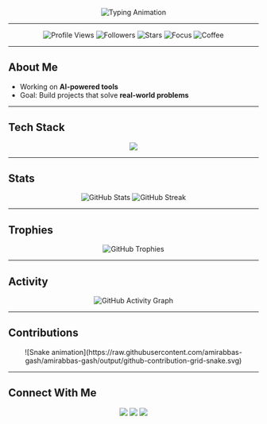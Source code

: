 <!-- Typing Animation Header -->
<p align="center">
  <img src="https://readme-typing-svg.herokuapp.com?font=Fira+Code&size=28&duration=3000&pause=1000&color=70A5FD&center=true&vCenter=true&width=600&lines=Amirabbas;" alt="Typing Animation" />
</p>

---

<!-- Profile Views & Badges -->
<p align="center">
  <img src="https://komarev.com/ghpvc/?username=amirabbas-gash&label=Profile%20Views&color=70A5FD&style=flat-square" alt="Profile Views" />
  <img src="https://img.shields.io/github/followers/amirabbas-gash?color=70A5FD&label=Followers&style=flat-square" alt="Followers" />
  <img src="https://img.shields.io/github/stars/amirabbas-gash?color=70A5FD&label=Stars&style=flat-square" alt="Stars" />
  <img src="https://img.shields.io/badge/Focus-Machine%20Learning-70A5FD?style=flat-square" alt="Focus" />
  <img src="https://img.shields.io/badge/Loves-Coffee-70A5FD?style=flat-square" alt="Coffee" />
</p>

---

##  About Me
- Working on **AI-powered tools**
-  Goal: Build projects that solve **real-world problems**

---

## Tech Stack
<p align="center">
  <img src="https://skillicons.dev/icons?i=python,pytorch,tensorflow,js,html,css,fastapi,streamlit,docker,mongodb,mysql,git" />
</p>

---

## Stats
<p align="center">
  <img src="https://github-readme-stats.vercel.app/api?username=amirabbas-gash&show_icons=true&theme=tokyonight&hide_border=true" alt="GitHub Stats" />
  <img src="https://github-readme-streak-stats.herokuapp.com/?user=amirabbas-gash&theme=tokyonight&hide_border=true" alt="GitHub Streak" />
</p>

---

## Trophies
<p align="center">
  <img src="https://github-profile-trophy.vercel.app/?username=amirabbas-gash&theme=tokyonight&no-frame=true&margin-w=5&row=1&column=7" alt="GitHub Trophies" />
</p>

---

##  Activity
<p align="center">
  <img src="https://github-readme-activity-graph.vercel.app/graph?username=amirabbas-gash&theme=tokyo-night&hide_border=true&area=true" alt="GitHub Activity Graph" />
</p>

---

## Contributions
<p align="center">
  ![Snake animation](https://raw.githubusercontent.com/amirabbas-gash/amirabbas-gash/output/github-contribution-grid-snake.svg)
</p>

---

## Connect With Me
<p align="center">
  <a href="https://linkedin.com/in/amirabbas-g-3a8591197/"><img src="https://img.shields.io/badge/LinkedIn-0A66C2?style=for-the-badge&logo=linkedin&logoColor=white"/></a>
  <a href="mailto:amirabbasgashtil@gmail.com"><img src="https://img.shields.io/badge/Email-D14836?style=for-the-badge&logo=gmail&logoColor=white"/></a>
  <a href="https://github.com/amirabbas-gash"><img src="https://img.shields.io/badge/GitHub-000?style=for-the-badge&logo=github&logoColor=white"/></a>
</p>
